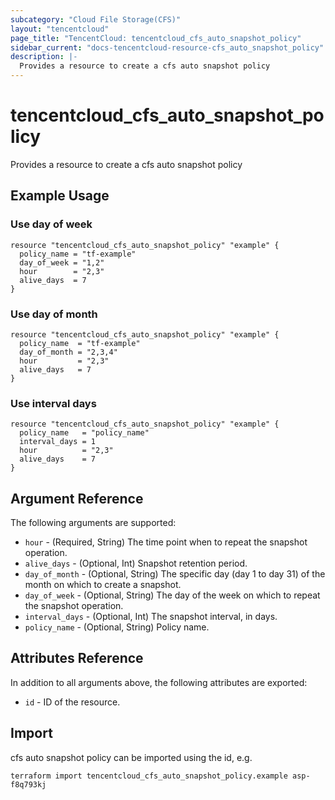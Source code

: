 ```yaml
---
subcategory: "Cloud File Storage(CFS)"
layout: "tencentcloud"
page_title: "TencentCloud: tencentcloud_cfs_auto_snapshot_policy"
sidebar_current: "docs-tencentcloud-resource-cfs_auto_snapshot_policy"
description: |-
  Provides a resource to create a cfs auto snapshot policy
---
```


# tencentcloud_cfs_auto_snapshot_policy

Provides a resource to create a cfs auto snapshot policy

## Example Usage

### Use day of week

```hcl
resource "tencentcloud_cfs_auto_snapshot_policy" "example" {
  policy_name = "tf-example"
  day_of_week = "1,2"
  hour        = "2,3"
  alive_days  = 7
}
```

### Use day of month

```hcl
resource "tencentcloud_cfs_auto_snapshot_policy" "example" {
  policy_name  = "tf-example"
  day_of_month = "2,3,4"
  hour         = "2,3"
  alive_days   = 7
}
```

### Use interval days

```hcl
resource "tencentcloud_cfs_auto_snapshot_policy" "example" {
  policy_name   = "policy_name"
  interval_days = 1
  hour          = "2,3"
  alive_days    = 7
}
```

## Argument Reference

The following arguments are supported:

* `hour` - (Required, String) The time point when to repeat the snapshot operation.
* `alive_days` - (Optional, Int) Snapshot retention period.
* `day_of_month` - (Optional, String) The specific day (day 1 to day 31) of the month on which to create a snapshot.
* `day_of_week` - (Optional, String) The day of the week on which to repeat the snapshot operation.
* `interval_days` - (Optional, Int) The snapshot interval, in days.
* `policy_name` - (Optional, String) Policy name.

## Attributes Reference

In addition to all arguments above, the following attributes are exported:

* `id` - ID of the resource.



## Import

cfs auto snapshot policy can be imported using the id, e.g.

```
terraform import tencentcloud_cfs_auto_snapshot_policy.example asp-f8q793kj
```

